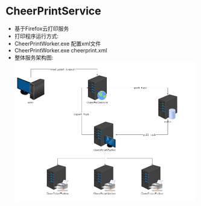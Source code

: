# CheerPrintService
- 基于Firefox云打印服务
- 打印程序运行方式:
- CheerPrintWorker.exe 配置xml文件
- CheerPrintWorker.exe cheerprint.xml
- 整体服务架构图:
![image](https://github.com/chwjbn/CheerPrintService/blob/master/arc.png)